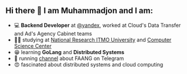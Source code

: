 ## Hi there 👋 I am Muhammadjon and I am:

- :computer: **Backend Developer** at [@yandex](https://github.com/yandex), worked at Cloud's Data Transfer and Ad's Agency Cabinet teams
- :man_student: studying at [National Research ITMO University](https://en.itmo.ru/en/) and [Computer Science Center](https://compscicenter.ru/)
- :grin: learning **GoLang** and **Distributed Systems**
- :page_with_curl: running [channel](https://t.me/foogler) about FAANG on Telegram
- :heart_eyes: fascinated about distributed systems and cloud computing

<!--
**MrHakimov/MrHakimov** is a ✨ _special_ ✨ repository because its `README.md` (this file) appears on your GitHub profile.

Here are some ideas to get you started:

- 🔭 I’m currently working on ...
- 🌱 I’m currently learning ...
- 👯 I’m looking to collaborate on ...
- 🤔 I’m looking for help with ...
- 💬 Ask me about ...
- 📫 How to reach me: ...
- 😄 Pronouns: ...
- ⚡ Fun fact: ...
-->
